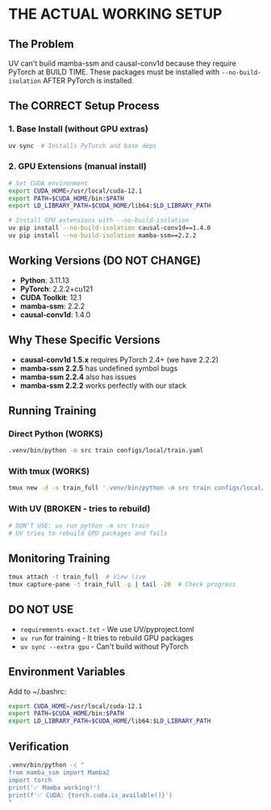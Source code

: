 # THE ACTUAL WORKING SETUP

## The Problem
UV can't build mamba-ssm and causal-conv1d because they require PyTorch at BUILD TIME.
These packages must be installed with `--no-build-isolation` AFTER PyTorch is installed.

## The CORRECT Setup Process

### 1. Base Install (without GPU extras)
```bash
uv sync  # Installs PyTorch and base deps
```

### 2. GPU Extensions (manual install)
```bash
# Set CUDA environment
export CUDA_HOME=/usr/local/cuda-12.1
export PATH=$CUDA_HOME/bin:$PATH
export LD_LIBRARY_PATH=$CUDA_HOME/lib64:$LD_LIBRARY_PATH

# Install GPU extensions with --no-build-isolation
uv pip install --no-build-isolation causal-conv1d==1.4.0
uv pip install --no-build-isolation mamba-ssm==2.2.2
```

## Working Versions (DO NOT CHANGE)
- **Python**: 3.11.13
- **PyTorch**: 2.2.2+cu121
- **CUDA Toolkit**: 12.1
- **mamba-ssm**: 2.2.2
- **causal-conv1d**: 1.4.0

## Why These Specific Versions
- **causal-conv1d 1.5.x** requires PyTorch 2.4+ (we have 2.2.2)
- **mamba-ssm 2.2.5** has undefined symbol bugs
- **mamba-ssm 2.2.4** also has issues
- **mamba-ssm 2.2.2** works perfectly with our stack

## Running Training

### Direct Python (WORKS)
```bash
.venv/bin/python -m src train configs/local/train.yaml
```

### With tmux (WORKS)
```bash
tmux new -d -s train_full '.venv/bin/python -m src train configs/local/train.yaml'
```

### With UV (BROKEN - tries to rebuild)
```bash
# DON'T USE: uv run python -m src train
# UV tries to rebuild GPU packages and fails
```

## Monitoring Training
```bash
tmux attach -t train_full  # View live
tmux capture-pane -t train_full -p | tail -20  # Check progress
```

## DO NOT USE
- `requirements-exact.txt` - We use UV/pyproject.toml
- `uv run` for training - It tries to rebuild GPU packages
- `uv sync --extra gpu` - Can't build without PyTorch

## Environment Variables
Add to ~/.bashrc:
```bash
export CUDA_HOME=/usr/local/cuda-12.1
export PATH=$CUDA_HOME/bin:$PATH
export LD_LIBRARY_PATH=$CUDA_HOME/lib64:$LD_LIBRARY_PATH
```

## Verification
```bash
.venv/bin/python -c "
from mamba_ssm import Mamba2
import torch
print('✅ Mamba working!')
print(f'✅ CUDA: {torch.cuda.is_available()}')
"
```